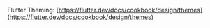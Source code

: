 Flutter Theming: [https://flutter.dev/docs/cookbook/design/themes](https://flutter.dev/docs/cookbook/design/themes)